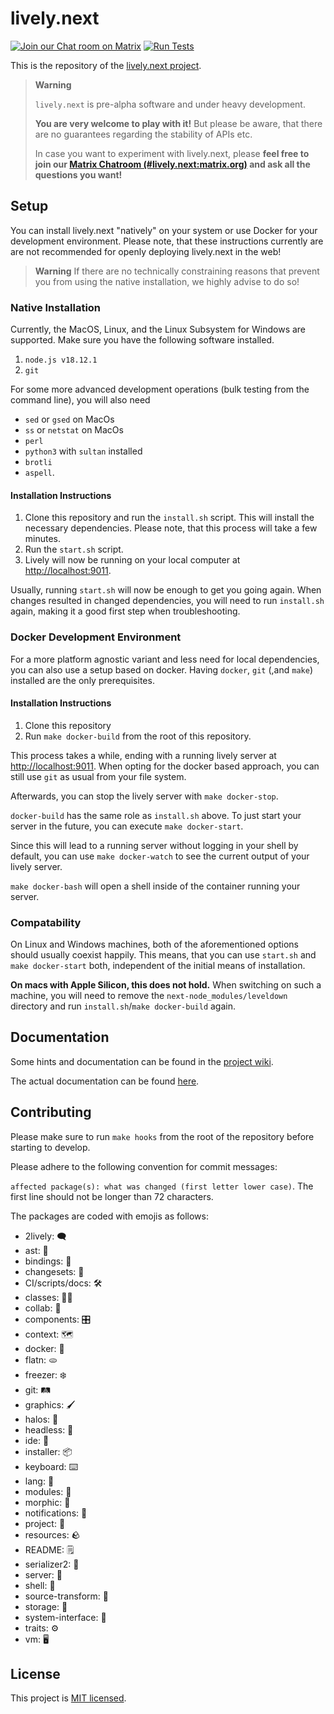 # lively.next
[![Join our Chat room on Matrix](https://img.shields.io/badge/matrix%20chat-JOIN-success)](https://matrix.to/#/#lively.next:matrix.org)
[![Run Tests](https://github.com/LivelyKernel/lively.next/actions/workflows/ci-tests.yml/badge.svg?branch=master)](https://github.com/LivelyKernel/lively.next/actions/workflows/ci-tests.yml)
    
This is the repository of the [lively.next project](https://lively-next.org).

> **Warning**
>
> `lively.next` is pre-alpha software and under heavy development.
>
> **You are very welcome to play with it!** But please be aware, that there are no guarantees regarding the stability of APIs etc.
>
> In case you want to experiment with lively.next, please **feel free to join our [Matrix Chatroom (#lively.next:matrix.org)](https://matrix.to/#/#lively.next:matrix.org) and ask all the questions you want!**

## Setup

You can install lively.next "natively" on your system or use Docker for your development environment.
Please note, that these instructions currently are are not recommended for openly deploying lively.next in the web!

> **Warning**
> If there are no technically constraining reasons that prevent you from using the native installation, we highly advise to do so!

### Native Installation

Currently, the MacOS, Linux, and the Linux Subsystem for Windows are supported.
Make sure you have the following software installed.

1. `node.js v18.12.1`
2. `git`

For some more advanced development operations (bulk testing from the command line), you will also need 

- `sed` or `gsed` on MacOs
- `ss` or `netstat` on MacOs
- `perl`
- `python3` with `sultan` installed
- `brotli`
- `aspell`.

#### Installation Instructions

1. Clone this repository and run the `install.sh` script. This will install the necessary dependencies. Please note, that this process will take a few minutes.
2. Run the `start.sh` script.
3. Lively will now be running on your local computer at [http://localhost:9011](http://localhost:9011).

Usually, running `start.sh` will now be enough to get you going again. When changes resulted in changed dependencies, you will need to run `install.sh` again, making it a good first step when troubleshooting.

### Docker Development Environment

For a more platform agnostic variant and less need for local dependencies, you can also use a setup based on docker.
Having `docker`, `git` (,and `make`) installed are the only prerequisites.

#### Installation Instructions

1. Clone this repository
2. Run `make docker-build` from the root of this repository. 

This process takes a while, ending with a running lively server at [http://localhost:9011](http://localhost:9011).
When opting for the docker based approach, you can still use `git` as usual from your file system.

Afterwards, you can stop the lively server with `make docker-stop`.

`docker-build` has the same role as `install.sh` above. To just start your server in the future, you can execute `make docker-start`.

Since this will lead to a running server without logging in your shell by default, you can use `make docker-watch` to see the current output of your lively server.

`make docker-bash` will open a shell inside of the container running your server.

### Compatability

On Linux and Windows machines, both of the aforementioned options should usually coexist happily.
This means, that you can use `start.sh` and `make docker-start` both, independent of the initial means of installation.

**On macs with Apple Silicon, this does not hold.** When switching on such a machine, you will need to remove the `next-node_modules/leveldown` directory and run `install.sh`/`make docker-build` again.
    
## Documentation

Some hints and documentation can be found in the [project wiki](https://github.com/LivelyKernel/lively.next/wiki).

The actual documentation can be found [here](https://livelykernel.github.io/lively.next/).

## Contributing

Please make sure to run `make hooks` from the root of the repository before starting to develop.

Please adhere to the following convention for commit messages:

`affected package(s): what was changed (first letter lower case)`. The first line should not be longer than 72 characters.

The packages are coded with emojis as follows:

- 2lively: 🗨️
- ast: 🌳
- bindings: 🎀
- changesets: 🔣
- CI/scripts/docs: 🛠️
- classes: 🧑‍🏫
- collab: 💭
- components: 🎛️
- context: 🗺️
- docker: 🐳
- flatn: 🫓
- freezer: ❄️
- git: 🛤️
- graphics: 🖌️
- halos: 👼
- headless: 🤕
- ide: 🧰
- installer: 📦
- keyboard: ⌨️
- lang: 📙
- modules: 🧩
- morphic: 🎨
- notifications: 🔔
- project: 📂
- resources: 🪨
- README: 🗒️
- serializer2: 📇
- server: 👔
- shell: 🐚
- source-transform: 🔁
- storage: 💾
- system-interface: 📠
- traits: ⚙️
- vm: 🖥️

## License

This project is [MIT licensed](LICENSE).
